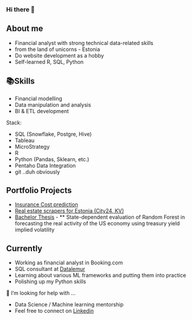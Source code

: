 ### Hi there 👋

## About me

* Financial analyst with strong technical data-related skills
* from the land of unicorns - Estonia
* Do website development as a hobby
* Self-learned R, SQL, Python

## 📚Skills
* Financial modelling
* Data manipulation and analysis
* BI & ETL development

Stack:
* SQL (Snowflake, Postgre, Hive)
* Tableau
* MicroStrategy
* R
* Python (Pandas, Sklearn, etc.)
* Pentaho Data Integration
* git ..duh obviously

## Portfolio Projects
* [Insurance Cost prediction](https://github.com/karelrappo/insurance-webapp)
* [Real estate scrapers for Estonia (City24, KV)](https://github.com/karelrappo/realestate)
* [Bachelor Thesis](https://github.com/karelrappo/thesis2020) - 
** State-dependent evaluation of Random Forest in forecasting the real activity of the US economy using treasury yield implied volatility

## Currently
* Working as financial analyst in Booking.com
* SQL consultant at [Datalemur](http://datalemur.com)
* Learning about various ML frameworks and putting them into practice
* Polishing up my Python skills


🤔 I’m looking for help with ...
* Data Science / Machine learning mentorship
* Feel free to connect on [Linkedin](https://www.linkedin.com/in/karel-räppo/)
